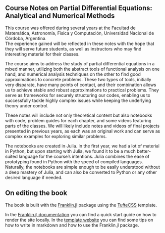 ## Course Notes on Partial Differential Equations: Analytical and Numerical Methods

This course was offered during several years at the Facultad de Matemática, Astronomía, Física y Computación,
Universidad Nacional de Córdoba, Argentina.  
The experience gained will be reflected in these notes with the hope that they will serve future students, 
as well as instructors who may find interesting material for their classes.

The course aims to address the study of partial differential equations in a mixed manner, 
utilizing both the abstract tools of functional analysis on one hand, and numerical analysis techniques on the 
other to find good approximations to concrete problems. These two types of tools, initially very disparate, 
have many points of contact, and their combination allows us to achieve stable and robust approximations to 
practical problems. They serve as frameworks for securely structuring our codes, enabling us to successfully 
tackle highly complex issues while keeping the underlying theory under control.

These notes will include not only theoretical content but also notebooks with code, problem guides for each 
chapter, and some videos featuring parts of the classes. We will likely include notes and videos of final 
projects presented in previous years, as each was an original work and can serve as complex examples for 
exploring similar problems.

The notebooks are created in Julia. In the first year, we had a lot of material in Python, but upon starting with 
Julia, we found it to be a much better-suited language for the course’s intentions. 
Julia combines the ease of prototyping found in Python with the speed of compiled languages. 
Naturally, the notebooks are simple enough to be easily understood without a deep mastery of Julia, and can 
also be converted to Python or any other desired language if needed.

## On editing the book

The book is built with the [Franklin.jl](https://github.com/tlienart/Franklin.jl") package using the [TufteCSS](https://tlienart.github.io/FranklinTemplates.jl/templates/tufte/) template.

In the [Franklin.jl documentation](https://franklinjl.org/) you can find a quick start guide on how to render the site locally.
In the [template website](https://tlienart.github.io/FranklinTemplates.jl/templates/tufte/) you can find some tips on how to write in markdown and how to use the Franklin.jl package.